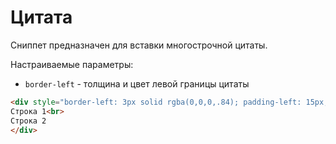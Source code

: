 # Цитата

Сниппет предназначен для вставки многострочной цитаты.

Настраиваемые параметры:

- `border-left` - толщина и цвет левой границы цитаты

```html
<div style="border-left: 3px solid rgba(0,0,0,.84); padding-left: 15px;">
Строка 1<br>
Строка 2
</div>
```
